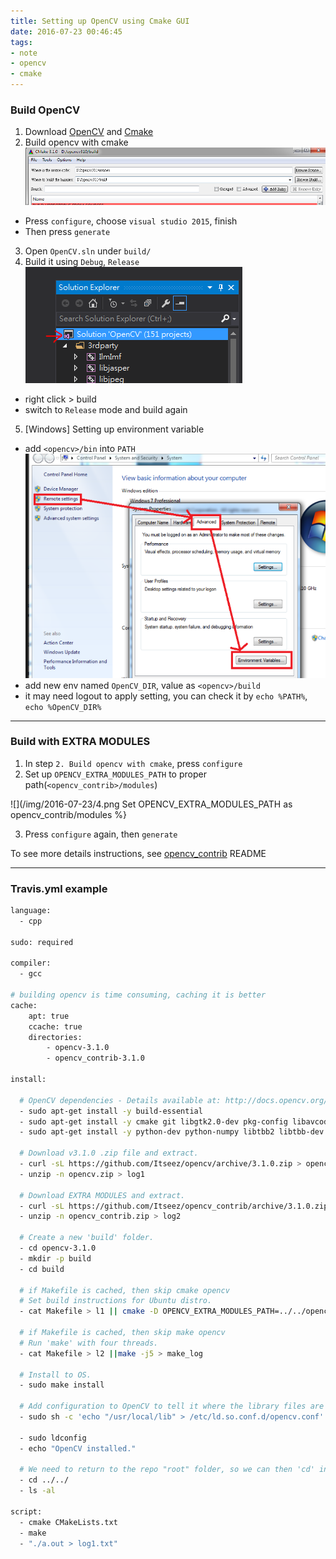 ```yaml
---
title: Setting up OpenCV using Cmake GUI
date: 2016-07-23 00:46:45
tags: 
- note
- opencv
- cmake
---
```


### Build OpenCV

1. Download [OpenCV](https://github.com/Itseez/opencv) and [Cmake](https://cmake.org/)
2. Build opencv with cmake
 ![Cmake configuration](/img/2016-07-23/1.png)
 - Press `configure`, choose `visual studio 2015`, finish
 - Then press `generate`

<!-- more -->

3. Open `OpenCV.sln` under `build/`
4. Build it using `Debug`, `Release`
  ![Right click > build](/img/2016-07-23/2.png)
  - right click > build
  - switch to `Release` mode and build again

5. [Windows] Setting up environment variable
  - add `<opencv>/bin` into `PATH`
  ![Add new environment variable](/img/2016-07-23/3.png)
  - add new env named `OpenCV_DIR`, value as `<opencv>/build` 
  - it may need logout to apply setting, you can check it by `echo %PATH%`, `echo %OpenCV_DIR%`

----

### Build with EXTRA MODULES

1. In step `2. Build opencv with cmake`, press `configure`
2. Set up `OPENCV_EXTRA_MODULES_PATH` to proper path(`<opencv_contrib>/modules`)

![](/img/2016-07-23/4.png Set OPENCV_EXTRA_MODULES_PATH as opencv_contrib/modules %}

3. Press `configure` again, then `generate`


To see more details instructions, see [opencv_contrib](https://github.com/Itseez/opencv_contrib#how-to-build-opencv-with-extra-modules) README


--- 

### Travis.yml example

```bash title: travis.yml
language:
  - cpp
 
sudo: required
 
compiler:
  - gcc
 
# building opencv is time consuming, caching it is better
cache:
    apt: true
    ccache: true
    directories:
        - opencv-3.1.0
        - opencv_contrib-3.1.0
 
install:
 
  # OpenCV dependencies - Details available at: http://docs.opencv.org/trunk/doc/tutorials/introduction/linux_install/linux_install.html
  - sudo apt-get install -y build-essential
  - sudo apt-get install -y cmake git libgtk2.0-dev pkg-config libavcodec-dev libavformat-dev libswscale-dev
  - sudo apt-get install -y python-dev python-numpy libtbb2 libtbb-dev libjpeg-dev libpng-dev libtiff-dev libjasper-dev libdc1394-22-dev
 
  # Download v3.1.0 .zip file and extract.
  - curl -sL https://github.com/Itseez/opencv/archive/3.1.0.zip > opencv.zip
  - unzip -n opencv.zip > log1
 
  # Download EXTRA MODULES and extract.
  - curl -sL https://github.com/Itseez/opencv_contrib/archive/3.1.0.zip > opencv_contrib.zip
  - unzip -n opencv_contrib.zip > log2
 
  # Create a new 'build' folder.
  - cd opencv-3.1.0
  - mkdir -p build
  - cd build
 
  # if Makefile is cached, then skip cmake opencv
  # Set build instructions for Ubuntu distro.
  - cat Makefile > l1 || cmake -D OPENCV_EXTRA_MODULES_PATH=../../opencv_contrib-3.1.0/modules CMAKE_BUILD_TYPE=RELEASE -D CMAKE_INSTALL_PREFIX=/usr/local -D WITH_TBB=ON -D BUILD_NEW_PYTHON_SUPPORT=ON -D WITH_V4L=ON -D INSTALL_C_EXAMPLES=ON -D INSTALL_PYTHON_EXAMPLES=ON -D BUILD_EXAMPLES=ON -D WITH_QT=ON -D WITH_OPENGL=ON ..
 
  # if Makefile is cached, then skip make opencv
  # Run 'make' with four threads.
  - cat Makefile > l2 ||make -j5 > make_log
 
  # Install to OS.
  - sudo make install
 
  # Add configuration to OpenCV to tell it where the library files are located on the file system (/usr/local/lib)
  - sudo sh -c 'echo "/usr/local/lib" > /etc/ld.so.conf.d/opencv.conf'
 
  - sudo ldconfig
  - echo "OpenCV installed."
 
  # We need to return to the repo "root" folder, so we can then 'cd' into the C++ project folder.
  - cd ../../
  - ls -al
 
script:
  - cmake CMakeLists.txt
  - make
  - "./a.out > log1.txt"
```
